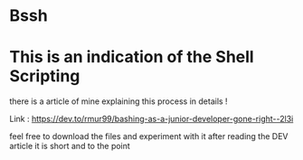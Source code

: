# Bssh

<h1> This is an indication of the Shell Scripting </h1>

there is a article of mine explaining this process in details ! 

Link : https://dev.to/rmur99/bashing-as-a-junior-developer-gone-right--2l3i


feel free to download the files and experiment with it after reading the DEV article it is short and to the point 
